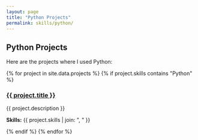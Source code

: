 ```yaml
---
layout: page
title: "Python Projects"
permalink: skills/python/
---
```


## Python Projects

Here are the projects where I used Python:

<div class="project-list">
  {% for project in site.data.projects %}
    {% if project.skills contains "Python" %}
      <div class="project-item">
        <h3><a href="{{ project.url }}">{{ project.title }}</a></h3>
        <p>{{ project.description }}</p>
        <p><strong>Skills:</strong> {{ project.skills | join: ", " }}</p>
      </div>
    {% endif %}
  {% endfor %}
</div>
